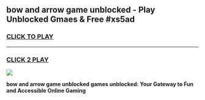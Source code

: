 
## bow and arrow game unblocked - Play Unblocked Gmaes & Free #xs5ad
<h3>
<a href="https://news.freeplayer.one?title=bow_and_arrow_game_unblocked&ref=03M">CLICK TO PLAY</a></h3>
<hr>

<h3>
<a href="https://news.freeplayer.one?title=bow_and_arrow_game_unblocked&ref=03M">CLICK 2 PLAY</a>
  
</h3>

<a href="https://news.freeplayer.one?title=bow_and_arrow_game_unblocked&ref=03M"><img src="https://clearcache.store/games.png"></a>


**bow and arrow game unblocked games unblocked: Your Gateway to Fun and Accessible Online Gaming**
